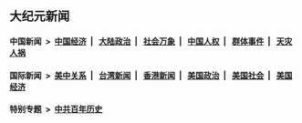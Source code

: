 ## 大纪元新闻

#### 中国新闻 &nbsp;>&nbsp; [中国经济](indexes/ncid283/README.md?08141245) &nbsp;| &nbsp; [大陆政治](indexes/ncid277/README.md?08141245) &nbsp;| &nbsp; [社会万象](indexes/ncid282/README.md?08141245) &nbsp;| &nbsp; [中国人权](indexes/ncid278/README.md?08141245) &nbsp;| &nbsp; [群体事件](indexes/ncid279/README.md?08141245) &nbsp;| &nbsp; [天灾人祸](indexes/ncid280/README.md?08141245)

#### 国际新闻 &nbsp;>&nbsp; [美中关系](indexes/nf1412576/README.md?08141245) &nbsp;| &nbsp; [台湾新闻](indexes/ncid1349361/README.md?08141245) &nbsp;| &nbsp; [香港新闻](indexes/ncid1349362/README.md?08141245) &nbsp;| &nbsp; [美国政治](indexes/ncid1078159/README.md?08141245) &nbsp;| &nbsp; [美国社会](indexes/ncid1078160/README.md?08141245) &nbsp;| &nbsp; [美国经济](indexes/ncid1078158/README.md?08141245)

#### 特别专题 &nbsp;>&nbsp; [中共百年历史](https://github.com/epoch-news/epoch-special/blob/master/README.md?08141245)  
